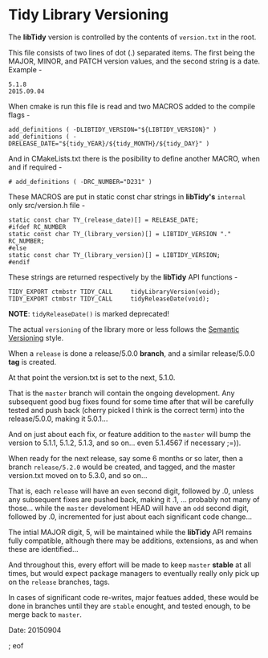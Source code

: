 # Tidy Library Versioning

The **libTidy** version is controlled by the contents of `version.txt` in the root.

This file consists of two lines of dot (.) separated items. The first being the MAJOR, MINOR, and PATCH version values, and the second string is a date. Example -

```
5.1.8
2015.09.04
```

When cmake is run this file is read and two MACROS added to the compile flags -

```
add_definitions ( -DLIBTIDY_VERSION="${LIBTIDY_VERSION}" )
add_definitions ( -DRELEASE_DATE="${tidy_YEAR}/${tidy_MONTH}/${tidy_DAY}" )
```

And in CMakeLists.txt there is the posibility to define another MACRO, when and if required -

```
# add_definitions ( -DRC_NUMBER="D231" )
```

These MACROS are put in static const char strings in **libTidy's** `internal` only src/version.h file -

```
static const char TY_(release_date)[] = RELEASE_DATE;
#ifdef RC_NUMBER
static const char TY_(library_version)[] = LIBTIDY_VERSION "." RC_NUMBER;
#else
static const char TY_(library_version)[] = LIBTIDY_VERSION;
#endif
```

These strings are returned respectively by the **libTidy** API functions -

```
TIDY_EXPORT ctmbstr TIDY_CALL     tidyLibraryVersion(void);
TIDY_EXPORT ctmbstr TIDY_CALL     tidyReleaseDate(void);
```

**NOTE**: `tidyReleaseDate()` is marked deprecated!

The actual `versioning` of the library more or less follows the [Semantic Versioning](http://semver.org/) style.

When a `release` is done a release/5.0.0 **branch**, and a similar release/5.0.0 **tag** is created.

At that point the version.txt is set to the next, 5.1.0. 

That is the `master` branch will contain the ongoing development. Any subsequent good bug fixes found for some time after that will be carefully tested and push back (cherry picked I think is the correct term) into the release/5.0.0, making it 5.0.1...

And on just about each fix, or feature addition to the `master` will bump the version to 5.1.1, 5.1.2, 5.1.3, and so on... even 5.1.4567 if necessary ;=)).

When ready for the next release, say some 6 months or so later, then a branch `release/5.2.0` would be created, and tagged, and the master version.txt moved on to 5.3.0, and so on...

That is, each `release` will have an `even` second digit, followed by .0, unless any subsequent fixes are pushed back, making it .1, ... probably not many of those... while the `master` develoment HEAD will have an `odd` second digit, followed by .0, incremented for just about each significant code change...

The intial MAJOR digit, 5, will be maintained while the **libTidy** API remains fully compatible, although there may be additions, extensions, as and when these are identified...

And throughout this, every effort will be made to keep `master` **stable** at all times, but would expect package managers to eventually really only pick up on the `release` branches, tags. 

In cases of significant code re-writes, major featues added, these would be done in branches until they are `stable` enought, and tested enough, to be merge back to `master`.

Date: 20150904

; eof
